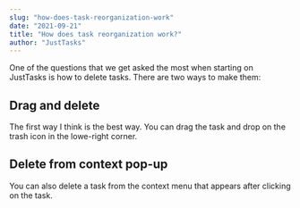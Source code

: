```yaml
---
slug: "how-does-task-reorganization-work"
date: "2021-09-21"
title: "How does task reorganization work?"
author: "JustTasks"
---
```

One of the questions that we get asked the most when starting on JustTasks is how to delete tasks.
There are two ways to make them:

## Drag and delete

The first way I think is the best way. You can drag the task and drop on the trash icon in the lowe-right corner.

## Delete from context pop-up

You can also delete a task from the context menu that appears after clicking on the task.